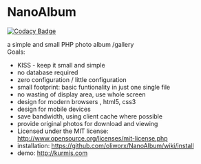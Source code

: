 NanoAlbum
=========

[![Codacy Badge](https://api.codacy.com/project/badge/Grade/9accc02e5de34147962834a47a744c7e)](https://www.codacy.com/app/kurmis/NanoAlbum?utm_source=github.com&amp;utm_medium=referral&amp;utm_content=oliworx/NanoAlbum&amp;utm_campaign=badger)


a simple and small PHP photo album /gallery  
Goals:
* KISS - keep it small and simple
* no database required
* zero configuration / little configuration
* small footprint: basic funtionality in just one single file
* no wasting of display area, use whole screen
* design for modern browsers , html5, css3
* design for mobile devices
* save bandwidth, using client cache where possible
* provide original photos for download and viewing
* Licensed under the MIT license: http://www.opensource.org/licenses/mit-license.php
* installation: https://github.com/oliworx/NanoAlbum/wiki/install
* demo: http://kurmis.com
